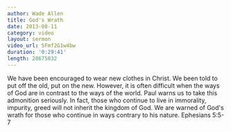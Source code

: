```yaml
--- 
author: Wade Allen 
title: God's Wrath 
date: 2013-08-11 
category: video
layout: sermon
video_url: 5Fmf2G1w4bw
duration: '0:29:41'
length: 28675832
---
```


We have been encouraged to wear new clothes in Christ. We been told to put off the old, put on the new. However, it is often difficult when the ways of God are in contrast to the ways of the world. Paul warns us to take this admonition seriously. In fact, those who continue to live in immorality, impurity, greed will not inherit the kingdom of God. We are warned of God's wrath for those who continue in ways contrary to his nature. Ephesians 5:5-7
